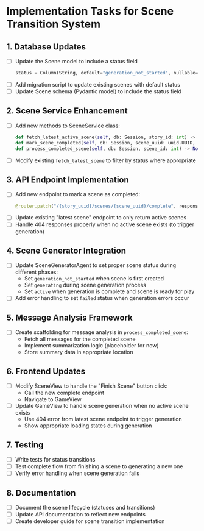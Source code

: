 # Implementation Tasks for Scene Transition System

## 1. Database Updates
- [ ] Update the Scene model to include a status field
  ```python
  status = Column(String, default="generation_not_started", nullable=False)
  ```
- [ ] Add migration script to update existing scenes with default status
- [ ] Update Scene schema (Pydantic model) to include the status field

## 2. Scene Service Enhancement
- [ ] Add new methods to SceneService class:
  ```python
  def fetch_latest_active_scene(self, db: Session, story_id: int) -> Optional[Scene]
  def mark_scene_completed(self, db: Session, scene_uuid: uuid.UUID, story_id: int) -> Optional[Scene]
  def process_completed_scene(self, db: Session, scene_id: int) -> None
  ```
- [ ] Modify existing `fetch_latest_scene` to filter by status where appropriate

## 3. API Endpoint Implementation
- [ ] Add new endpoint to mark a scene as completed:
  ```python
  @router.patch("/{story_uuid}/scenes/{scene_uuid}/complete", response_model=scene_schema.Scene)
  ```
- [ ] Update existing "latest scene" endpoint to only return active scenes
- [ ] Handle 404 responses properly when no active scene exists (to trigger generation)

## 4. Scene Generator Integration
- [ ] Update SceneGeneratorAgent to set proper scene status during different phases:
  - Set `generation_not_started` when scene is first created
  - Set `generating` during scene generation process
  - Set `active` when generation is complete and scene is ready for play
- [ ] Add error handling to set `failed` status when generation errors occur

## 5. Message Analysis Framework
- [ ] Create scaffolding for message analysis in `process_completed_scene`:
  - Fetch all messages for the completed scene
  - Implement summarization logic (placeholder for now)
  - Store summary data in appropriate location

## 6. Frontend Updates
- [ ] Modify SceneView to handle the "Finish Scene" button click:
  - Call the new complete endpoint
  - Navigate to GameView
- [ ] Update GameView to handle scene generation when no active scene exists
  - Use 404 error from latest scene endpoint to trigger generation
  - Show appropriate loading states during generation

## 7. Testing
- [ ] Write tests for status transitions
- [ ] Test complete flow from finishing a scene to generating a new one
- [ ] Verify error handling when scene generation fails

## 8. Documentation
- [ ] Document the scene lifecycle (statuses and transitions)
- [ ] Update API documentation to reflect new endpoints
- [ ] Create developer guide for scene transition implementation
